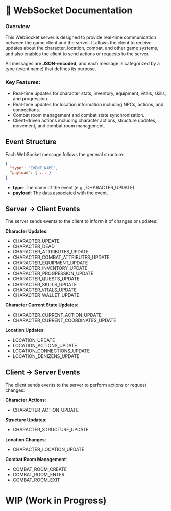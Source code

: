 # 📘 WebSocket Documentation

### Overview

This WebSocket server is designed to provide real-time communication between the game client and the server. It allows the client to receive updates about the character, location, combat, and other game systems, and also enables the client to send actions or requests to the server.

All messages are **JSON-encoded**, and each message is categorized by a type (event name) that defines its purpose.

### Key Features:
- Real-time updates for character stats, inventory, equipment, vitals, skills, and progression.
- Real-time updates for location information including NPCs, actions, and connections.
- Combat room management and combat state synchronization.
- Client-driven actions including character actions, structure updates, movement, and combat room management.

## Event Structure

Each WebSocket message follows the general structure:

```json
{
  "type": "EVENT_NAME",
  "payload": { ... }
}
```
- **type**: The name of the event (e.g., CHARACTER_UPDATE).
- **payload**: The data associated with the event.

## Server → Client Events

The server sends events to the client to inform it of changes or updates:

**Character Updates**:  
- CHARACTER_UPDATE 
- CHARACTER_DEAD
- CHARACTER_ATTRIBUTES_UPDATE
- CHARACTER_COMBAT_ATTRIBUTES_UPDATE
- CHARACTER_EQUIPMENT_UPDATE
- CHARACTER_INVENTORY_UPDATE
- CHARACTER_PROGRESSION_UPDATE
- CHARACTER_QUESTS_UPDATE
- CHARACTER_SKILLS_UPDATE
- CHARACTER_VITALS_UPDATE
- CHARACTER_WALLET_UPDATE

**Character Current State Updates**:
- CHARACTER_CURRENT_ACTION_UPDATE
- CHARACTER_CURRENT_COORDINATES_UPDATE

**Location Updates**:
- LOCATION_UPDATE
- LOCATION_ACTIONS_UPDATE
- LOCATION_CONNECTIONS_UPDATE
- LOCATION_DENIZENS_UPDATE

## Client → Server Events

The client sends events to the server to perform actions or request changes:

**Character Actions**: 
- CHARACTER_ACTION_UPDATE

**Structure Updates**: 
- CHARACTER_STRUCTURE_UPDATE

**Location Changes**: 
- CHARACTER_LOCATION_UPDATE

**Combat Room Management**: 
- COMBAT_ROOM_CREATE
- COMBAT_ROOM_ENTER
- COMBAT_ROOM_EXIT

# WIP (Work in Progress)